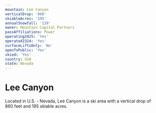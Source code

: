 ```yaml
---
mountain: Lee Canyon
verticalDrop: '860'
skiableAcres: '195'
annualSnowfall: '129'
owner: Mountain Capital Partners
passAffiliations: Power
operating2425: 'Yes'
operated2324: 'Yes'
surfaceLiftsOnly: 'No'
openToPublic: 'Yes'
skied: 'Yes'
country: USA
state: Nevada
---
```


# Lee Canyon

Located in U.S. - Nevada, Lee Canyon is a ski area with a vertical drop of 860 feet and 195 skiable acres.
